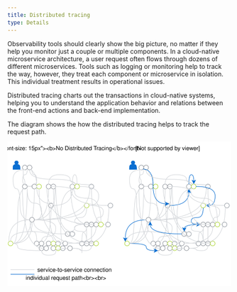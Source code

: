 ```yaml
---
title: Distributed tracing
type: Details
---
```



Observability tools should clearly show the big picture, no matter if they help you monitor just a couple or multiple components. In a cloud-native microservice architecture, a user request often flows through dozens of different microservices. Tools such as logging or monitoring help to track the way, however, they treat each component or microservice in isolation. This individual treatment results in operational issues. 

Distributed tracing charts out the transactions in cloud-native systems, helping you to understand the application behavior and relations between the front-end actions and back-end implementation. 

The diagram shows the how the distributed tracing helps to track the request path.

![Distributed tracing](assets/distributed-tracing.svg)